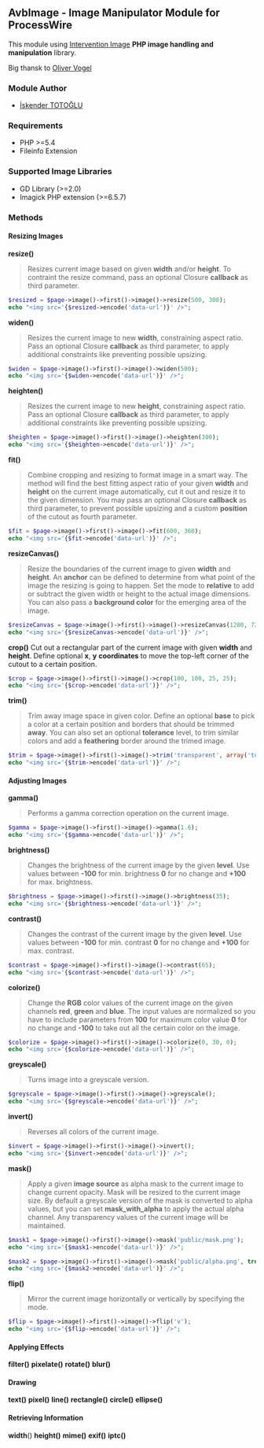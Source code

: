 ## AvbImage - Image Manipulator Module for ProcessWire

This module using [Intervention Image](https://github.com/Intervention/image) **PHP image handling and manipulation** library.

Big thansk to [Oliver Vogel](https://github.com/olivervogel)

### Module Author

* [İskender TOTOĞLU](http://altivebir.com)

### Requirements

- PHP >=5.4
- Fileinfo Extension

### Supported Image Libraries

- GD Library (>=2.0)
- Imagick PHP extension (>=6.5.7)

### Methods
#### Resizing Images

**resize()**

> Resizes current image based on given **width** and/or **height**. To
> contraint the resize command, pass an optional Closure **callback** as
> third parameter.

```php
$resized = $page->image()->first()->image()->resize(500, 300);
echo "<img src='{$resized->encode('data-url')}' />";
```

**widen()**

> Resizes the current image to new **width**, constraining aspect ratio.
> Pass an optional Closure **callback** as third parameter, to apply
> additional constraints like preventing possible upsizing.

```php
$widen = $page->image()->first()->image()->widen(500);
echo "<img src='{$widen->encode('data-url')}' />";
```
**heighten()**

> Resizes the current image to new **height**, constraining aspect ratio.
> Pass an optional Closure **callback** as third parameter, to apply
> additional constraints like preventing possible upsizing.

```php
$heighten = $page->image()->first()->image()->heighten(300);
echo "<img src='{$heighten->encode('data-url')}' />";
```
**fit()**
> Combine cropping and resizing to format image in a smart way. The
> method will find the best fitting aspect ratio of your given **width** and
> **height** on the current image automatically, cut it out and resize it to
> the given dimension. You may pass an optional Closure **callback** as
> third parameter, to prevent possible upsizing and a custom **position** of
> the cutout as fourth parameter.
```php
$fit = $page->image()->first()->image()->fit(600, 360);
echo "<img src='{$fit->encode('data-url')}' />";
```

**resizeCanvas()**

> Resize the boundaries of the current image to given **width** and **height**.
> An **anchor** can be defined to determine from what point of the image the
> resizing is going to happen. Set the mode to **relative** to add or
> subtract the given width or height to the actual image dimensions. You
> can also pass a **background color** for the emerging area of the image.
```php
$resizeCanvas = $page->image()->first()->image()->resizeCanvas(1280, 720, 'center', false, 'ff00ff');
echo "<img src='{$resizeCanvas->encode('data-url')}' />";
```
**crop()**
Cut out a rectangular part of the current image with given **width** and **height**. Define optional **x**, **y** **coordinates** to move the top-left corner of the cutout to a certain position.
```php
$crop = $page->image()->first()->image()->crop(100, 100, 25, 25);
echo "<img src='{$crop->encode('data-url')}' />";
```

**trim()**

> Trim away image space in given color. Define an optional **base** to pick
> a color at a certain position and borders that should be trimmed **away**.
> You can also set an optional **tolerance** level, to trim similar colors
> and add a **feathering** border around the trimed image.
```php
$trim = $page->image()->first()->image()->trim('transparent', array('top', 'bottom'));
echo "<img src='{$trim->encode('data-url')}' />";
```

#### Adjusting Images

**gamma()**

> Performs a gamma correction operation on the current image.

```php
$gamma = $page->image()->first()->image()->gamma(1.6);
echo "<img src='{$gamma->encode('data-url')}' />";
```

**brightness()**

> Changes the brightness of the current image by the given **level**. Use
> values between **-100** for min. brightness **0** for no change and 
> **+100** for max. brightness.
```php
$brightness = $page->image()->first()->image()->brightness(35);
echo "<img src='{$brightness->encode('data-url')}' />";
```
**contrast()**
> Changes the contrast of the current image by the given **level**. Use
> values between **-100** for min. contrast **0** for no change and
> **+100** for max. contrast.

```php
$contrast = $page->image()->first()->image()->contrast(65);
echo "<img src='{$contrast->encode('data-url')}' />";
```
**colorize()**

> Change the **RGB** color values of the current image on the given channels
> **red**, **green** and **blue**. The input values are normalized so you have to
> include parameters from **100** for maximum color value **0** for no change
> and **-100** to take out all the certain color on the image.
```php
$colorize = $page->image()->first()->image()->colorize(0, 30, 0);
echo "<img src='{$colorize->encode('data-url')}' />";
```
**greyscale()**
> Turns image into a greyscale version.
```php
$greyscale = $page->image()->first()->image()->greyscale();
echo "<img src='{$greyscale->encode('data-url')}' />";
```
**invert()**
> Reverses all colors of the current image.
```php
$invert = $page->image()->first()->image()->invert();
echo "<img src='{$invert->encode('data-url')}' />";
```
**mask()**
> Apply a given **image source** as alpha mask to the current image to
> change current opacity. Mask will be resized to the current image
> size. By default a greyscale version of the mask is converted to alpha
> values, but you can set **mask_with_alpha** to apply the actual alpha
> channel. Any transparency values of the current image will be
> maintained.
```php
$mask1 = $page->image()->first()->image()->mask('public/mask.png');
echo "<img src='{$mask1->encode('data-url')}' />";

$mask2 = $page->image()->first()->image()->mask('public/alpha.png', true);
echo "<img src='{$mask2->encode('data-url')}' />";
```
**flip()**

> Mirror the current image horizontally or vertically by specifying the
> mode.
```php
$flip = $page->image()->first()->image()->flip('v');
echo "<img src='{$flip->encode('data-url')}' />";
```

#### Applying Effects

**filter()**
**pixelate()**
**rotate()**
**blur()**

#### Drawing

**text()**
**pixel()**
**line()**
**rectangle()**
**circle()**
**ellipse()**

#### Retrieving Information

**width**()
**height()**
**mime()**
**exif()**
**iptc()**